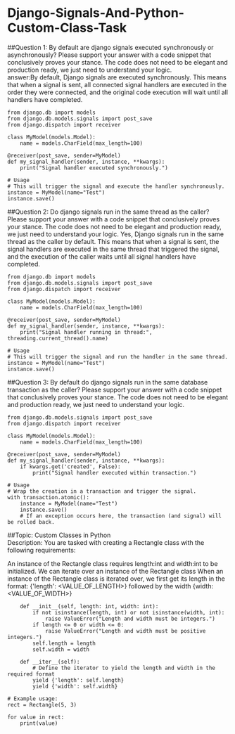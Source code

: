 # Django-Signals-And-Python-Custom-Class-Task

##Question 1: By default are django signals executed synchronously or asynchronously? Please support your answer with a code snippet that conclusively proves your stance. The code does not need to be elegant and production ready, we just need to understand your logic.<br>
answer:By default, Django signals are executed synchronously. This means that when a signal is sent, all connected signal handlers are executed in the order they were connected, and the original code execution will wait until all handlers have completed.

```# models.py
from django.db import models
from django.db.models.signals import post_save
from django.dispatch import receiver

class MyModel(models.Model):
    name = models.CharField(max_length=100)

@receiver(post_save, sender=MyModel)
def my_signal_handler(sender, instance, **kwargs):
    print("Signal handler executed synchronously.")

# Usage
# This will trigger the signal and execute the handler synchronously.
instance = MyModel(name="Test")
instance.save()

```
##Question 2: Do django signals run in the same thread as the caller? Please support your answer with a code snippet that conclusively proves your stance. The code does not need to be elegant and production ready, we just need to understand your logic.
Yes, Django signals run in the same thread as the caller by default. This means that when a signal is sent, the signal handlers are executed in the same thread that triggered the signal, and the execution of the caller waits until all signal handlers have completed.<br>
```import threading
from django.db import models
from django.db.models.signals import post_save
from django.dispatch import receiver

class MyModel(models.Model):
    name = models.CharField(max_length=100)

@receiver(post_save, sender=MyModel)
def my_signal_handler(sender, instance, **kwargs):
    print("Signal handler running in thread:", threading.current_thread().name)

# Usage
# This will trigger the signal and run the handler in the same thread.
instance = MyModel(name="Test")
instance.save()
```

##Question 3: By default do django signals run in the same database transaction as the caller? Please support your answer with a code snippet that conclusively proves your stance. The code does not need to be elegant and production ready, we just need to understand your logic.<br>
```from django.db import models, transaction
from django.db.models.signals import post_save
from django.dispatch import receiver

class MyModel(models.Model):
    name = models.CharField(max_length=100)

@receiver(post_save, sender=MyModel)
def my_signal_handler(sender, instance, **kwargs):
    if kwargs.get('created', False):
        print("Signal handler executed within transaction.")

# Usage
# Wrap the creation in a transaction and trigger the signal.
with transaction.atomic():
    instance = MyModel(name="Test")
    instance.save()
    # If an exception occurs here, the transaction (and signal) will be rolled back.
```

##Topic: Custom Classes in Python<br>
Description: You are tasked with creating a Rectangle class with the following requirements:

An instance of the Rectangle class requires length:int and width:int to be initialized.
We can iterate over an instance of the Rectangle class
When an instance of the Rectangle class is iterated over, we first get its length in the format: {'length': <VALUE_OF_LENGTH>} followed by the width {width: <VALUE_OF_WIDTH>}
```class Rectangle:
    def __init__(self, length: int, width: int):
        if not isinstance(length, int) or not isinstance(width, int):
            raise ValueError("Length and width must be integers.")
        if length <= 0 or width <= 0:
            raise ValueError("Length and width must be positive integers.")
        self.length = length
        self.width = width

    def __iter__(self):
        # Define the iterator to yield the length and width in the required format
        yield {'length': self.length}
        yield {'width': self.width}

# Example usage:
rect = Rectangle(5, 3)

for value in rect:
    print(value)
```





